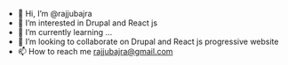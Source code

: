 - 👋 Hi, I’m @rajjubajra
- 👀 I’m interested in Drupal and React js
- 🌱 I’m currently learning ...
- 💞️ I’m looking to collaborate on  Drupal and React js progressive website
- 📫 How to reach me rajjubajra@gmail.com

<!---
rajjubajra/rajjubajra is a ✨ special ✨ repository because its `README.md` (this file) appears on your GitHub profile.
You can click the Preview link to take a look at your changes.
--->
